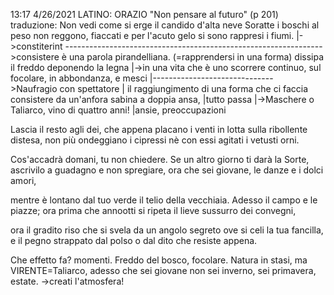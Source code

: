 13:17 4/26/2021
LATINO:
ORAZIO
"Non pensare al futuro"
(p 201)
traduzione:
Non vedi come si erge il candido 
d'alta neve Soratte i boschi al peso
non reggono, fiaccati e per l'acuto
gelo si sono rappresi i fiumi.
		|->constiterint	---------------------------------------------------------------->consistere è una parola pirandelliana. (=rapprendersi in una forma)
dissipa il freddo deponendo la legna								 |->in una vita che è uno scorrere continuo, 
sul focolare, in abbondanza, e mesci |------------------------------>Naufragio con spettatore    |		   il raggiungimento di una forma che ci faccia consistere
da un'anfora sabina a doppia ansa,	 			|tutto passa			 |->Maschere
o Taliarco, vino di quattro anni!	 			|ansie, preoccupazioni		

Lascia il resto agli dei, che appena placano
i venti in lotta sulla ribollente 
distesa, non più ondeggiano i cipressi
nè con essi agitati i vetusti orni.

Cos'accadrà domani, tu non chiedere.
Se un altro giorno ti darà la Sorte,
ascrivilo a guadagno e non spregiare,
ora che sei giovane, le danze e i dolci amori,

mentre è lontano dal tuo verde il telio 
della vecchiaia. Adesso il campo
e le piazze; ora prima che annootti
si ripeta il lieve sussurro dei convegni, 

ora il gradito riso che si svela
da un angolo segreto ove si celi
la tua fancilla, e il pegno strappato
dal polso o dal dito che resiste appena.


Che effetto fa?
momenti. Freddo del bosco, focolare.
Natura in stasi, ma VIRENTE=Taliarco, adesso che sei giovane non sei inverno, sei primavera, estate.
					->creati l'atmosfera!
